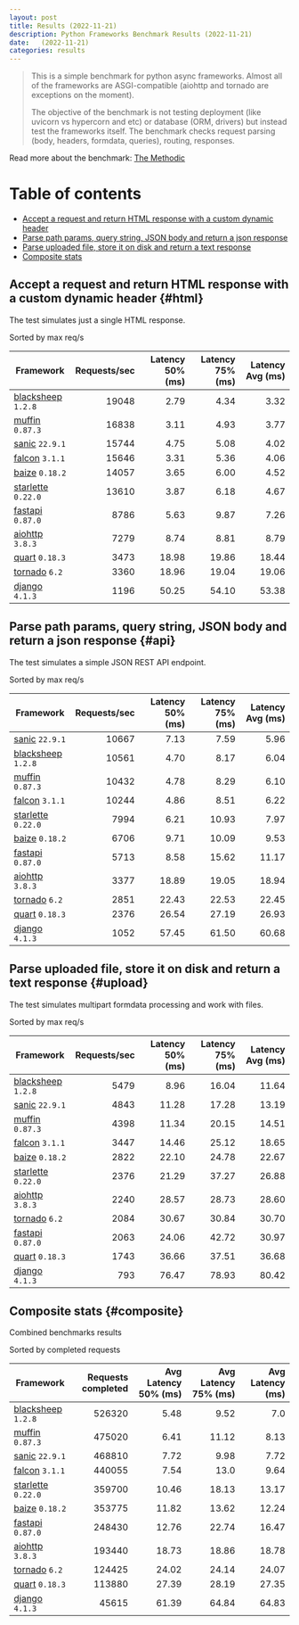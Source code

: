 ```yaml
---
layout: post
title: Results (2022-11-21)
description: Python Frameworks Benchmark Results (2022-11-21)
date:   (2022-11-21)
categories: results
---
```


<script src="https://cdn.jsdelivr.net/npm/chart.js@3.2.1/dist/chart.min.js"></script>

> This is a simple benchmark for python async frameworks. Almost all of the
> frameworks are ASGI-compatible (aiohttp and tornado are exceptions on the
> moment). 
> 
> The objective of the benchmark is not testing deployment (like uvicorn vs
> hypercorn and etc) or database (ORM, drivers) but instead test the frameworks
> itself. The benchmark checks request parsing (body, headers, formdata,
> queries), routing, responses.

Read more about the benchmark: [The Methodic](/py-frameworks-bench/about/)

# Table of contents

* [Accept a request and return HTML response with a custom dynamic header](#html)
* [Parse path params, query string, JSON body and return a json response](#api)
* [Parse uploaded file, store it on disk and return a text response](#upload)
* [Composite stats ](#composite)

<canvas id="chart" style="margin-bottom: 2em"></canvas>
<script>
    var ctx = document.getElementById('chart').getContext('2d');
    var myChart = new Chart(ctx, {
        type: 'bar',
        data: {
            labels: ['blacksheep','muffin','sanic','falcon','starlette','baize','fastapi','aiohttp','tornado','quart','django',],
            datasets: [
                {
                    label: 'Single HTML response (req/s)',
                    data: ['19048','16838','15744','15646','14057','13610','8786','7279','3473','3360','1196',],
                    backgroundColor: [
                        '#b9ddf1', '#afd6ed', '#a5cfe9', '#9bc7e4', '#92c0df', '#89b8da', '#80b0d5', '#79aacf', '#72a3c9', '#6a9bc3', '#6394be', '#5b8cb8', '#5485b2', '#4e7fac', '#4878a6', '#437a9f', '#3d6a98', '#376491', '#305d8a', '#2a5783',
                    ].reverse()
                },
                {
                    label: 'Work with JSON (req/s)',
                    data: ['10667','10561','10432','10244','7994','6706','5713','3377','2851','2376','1052',],
                    backgroundColor: [
                        '#b3e0a6', '#a5db96', '#98d687', '#8ed07f', '#85ca77', '#7dc370', '#75bc69', '#6eb663', '#67af5c', '#61a956', '#59a253', '#519c51', '#49964f', '#428f4d', '#398949', '#308344', '#2b7c40', '#27763d', '#256f3d', '#24693d',
                    ].reverse()
                },
                {
                    label: 'Upload file (req/s)',
                    data: ['5479','4843','4398','3447','2822','2376','2240','2084','2063','1743','793',],
                    backgroundColor: [
                        '#ffc685', '#fcbe75', '#f9b665', '#f7ae54', '#f5a645', '#f59c3c', '#f49234', '#f2882d', '#f07e27', '#ee7422', '#e96b20', '#e36420', '#db5e20', '#d25921', '#ca5422', '#c14f22', '#b84b23', '#af4623', '#a64122', '#9e3d22',
                    ].reverse()
                },
            ]
        }
    });
</script>

##  Accept a request and return HTML response with a custom dynamic header {#html}

The test simulates just a single HTML response. 

Sorted by max req/s

| Framework | Requests/sec | Latency 50% (ms) | Latency 75% (ms) | Latency Avg (ms) |
| --------- | -----------: | ---------------: | ---------------: | ---------------: |
| [blacksheep](https://pypi.org/project/blacksheep/) `1.2.8` | 19048 | 2.79 | 4.34 | 3.32
| [muffin](https://pypi.org/project/muffin/) `0.87.3` | 16838 | 3.11 | 4.93 | 3.77
| [sanic](https://pypi.org/project/sanic/) `22.9.1` | 15744 | 4.75 | 5.08 | 4.02
| [falcon](https://pypi.org/project/falcon/) `3.1.1` | 15646 | 3.31 | 5.36 | 4.06
| [baize](https://pypi.org/project/baize/) `0.18.2` | 14057 | 3.65 | 6.00 | 4.52
| [starlette](https://pypi.org/project/starlette/) `0.22.0` | 13610 | 3.87 | 6.18 | 4.67
| [fastapi](https://pypi.org/project/fastapi/) `0.87.0` | 8786 | 5.63 | 9.87 | 7.26
| [aiohttp](https://pypi.org/project/aiohttp/) `3.8.3` | 7279 | 8.74 | 8.81 | 8.79
| [quart](https://pypi.org/project/quart/) `0.18.3` | 3473 | 18.98 | 19.86 | 18.44
| [tornado](https://pypi.org/project/tornado/) `6.2` | 3360 | 18.96 | 19.04 | 19.06
| [django](https://pypi.org/project/django/) `4.1.3` | 1196 | 50.25 | 54.10 | 53.38


## Parse path params, query string, JSON body and return a json response  {#api}
The test simulates a simple JSON REST API endpoint.  

Sorted by max req/s

| Framework | Requests/sec | Latency 50% (ms) | Latency 75% (ms) | Latency Avg (ms) |
| --------- | -----------: | ---------------: | ---------------: | ---------------: |
| [sanic](https://pypi.org/project/sanic/) `22.9.1` | 10667 | 7.13 | 7.59 | 5.96
| [blacksheep](https://pypi.org/project/blacksheep/) `1.2.8` | 10561 | 4.70 | 8.17 | 6.04
| [muffin](https://pypi.org/project/muffin/) `0.87.3` | 10432 | 4.78 | 8.29 | 6.10
| [falcon](https://pypi.org/project/falcon/) `3.1.1` | 10244 | 4.86 | 8.51 | 6.22
| [starlette](https://pypi.org/project/starlette/) `0.22.0` | 7994 | 6.21 | 10.93 | 7.97
| [baize](https://pypi.org/project/baize/) `0.18.2` | 6706 | 9.71 | 10.09 | 9.53
| [fastapi](https://pypi.org/project/fastapi/) `0.87.0` | 5713 | 8.58 | 15.62 | 11.17
| [aiohttp](https://pypi.org/project/aiohttp/) `3.8.3` | 3377 | 18.89 | 19.05 | 18.94
| [tornado](https://pypi.org/project/tornado/) `6.2` | 2851 | 22.43 | 22.53 | 22.45
| [quart](https://pypi.org/project/quart/) `0.18.3` | 2376 | 26.54 | 27.19 | 26.93
| [django](https://pypi.org/project/django/) `4.1.3` | 1052 | 57.45 | 61.50 | 60.68


## Parse uploaded file, store it on disk and return a text response  {#upload}
The test simulates multipart formdata processing and work with files.  

Sorted by max req/s

| Framework | Requests/sec | Latency 50% (ms) | Latency 75% (ms) | Latency Avg (ms) |
| --------- | -----------: | ---------------: | ---------------: | ---------------: |
| [blacksheep](https://pypi.org/project/blacksheep/) `1.2.8` | 5479 | 8.96 | 16.04 | 11.64
| [sanic](https://pypi.org/project/sanic/) `22.9.1` | 4843 | 11.28 | 17.28 | 13.19
| [muffin](https://pypi.org/project/muffin/) `0.87.3` | 4398 | 11.34 | 20.15 | 14.51
| [falcon](https://pypi.org/project/falcon/) `3.1.1` | 3447 | 14.46 | 25.12 | 18.65
| [baize](https://pypi.org/project/baize/) `0.18.2` | 2822 | 22.10 | 24.78 | 22.67
| [starlette](https://pypi.org/project/starlette/) `0.22.0` | 2376 | 21.29 | 37.27 | 26.88
| [aiohttp](https://pypi.org/project/aiohttp/) `3.8.3` | 2240 | 28.57 | 28.73 | 28.60
| [tornado](https://pypi.org/project/tornado/) `6.2` | 2084 | 30.67 | 30.84 | 30.70
| [fastapi](https://pypi.org/project/fastapi/) `0.87.0` | 2063 | 24.06 | 42.72 | 30.97
| [quart](https://pypi.org/project/quart/) `0.18.3` | 1743 | 36.66 | 37.51 | 36.68
| [django](https://pypi.org/project/django/) `4.1.3` | 793 | 76.47 | 78.93 | 80.42


## Composite stats {#composite}
Combined benchmarks results

Sorted by completed requests

| Framework | Requests completed | Avg Latency 50% (ms) | Avg Latency 75% (ms) | Avg Latency (ms) |
| --------- | -----------------: | -------------------: | -------------------: | ---------------: |
| [blacksheep](https://pypi.org/project/blacksheep/) `1.2.8` | 526320 | 5.48 | 9.52 | 7.0
| [muffin](https://pypi.org/project/muffin/) `0.87.3` | 475020 | 6.41 | 11.12 | 8.13
| [sanic](https://pypi.org/project/sanic/) `22.9.1` | 468810 | 7.72 | 9.98 | 7.72
| [falcon](https://pypi.org/project/falcon/) `3.1.1` | 440055 | 7.54 | 13.0 | 9.64
| [starlette](https://pypi.org/project/starlette/) `0.22.0` | 359700 | 10.46 | 18.13 | 13.17
| [baize](https://pypi.org/project/baize/) `0.18.2` | 353775 | 11.82 | 13.62 | 12.24
| [fastapi](https://pypi.org/project/fastapi/) `0.87.0` | 248430 | 12.76 | 22.74 | 16.47
| [aiohttp](https://pypi.org/project/aiohttp/) `3.8.3` | 193440 | 18.73 | 18.86 | 18.78
| [tornado](https://pypi.org/project/tornado/) `6.2` | 124425 | 24.02 | 24.14 | 24.07
| [quart](https://pypi.org/project/quart/) `0.18.3` | 113880 | 27.39 | 28.19 | 27.35
| [django](https://pypi.org/project/django/) `4.1.3` | 45615 | 61.39 | 64.84 | 64.83

